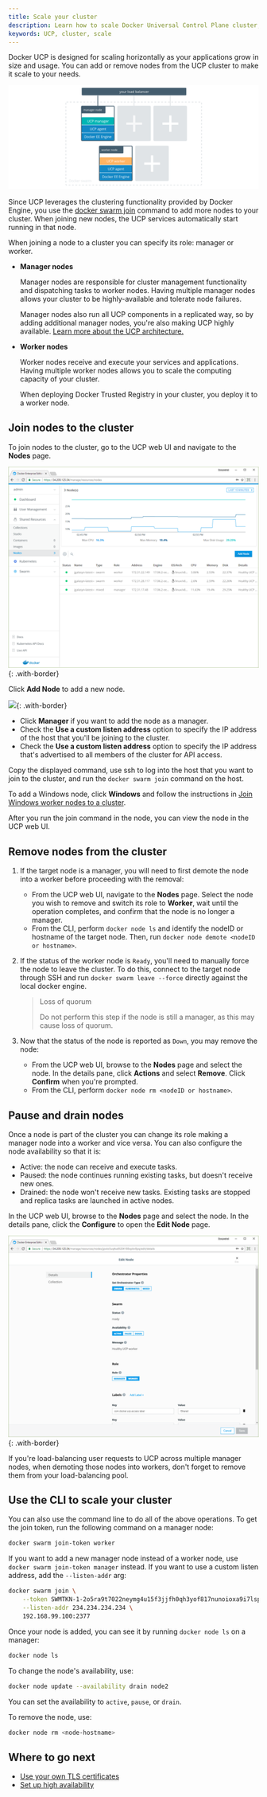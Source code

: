 ```yaml
---
title: Scale your cluster
description: Learn how to scale Docker Universal Control Plane cluster, by adding and removing nodes.
keywords: UCP, cluster, scale
---
```


Docker UCP is designed for scaling horizontally as your applications grow in
size and usage. You can add or remove nodes from the UCP cluster to make it
scale to your needs.

![](../../images/scale-your-cluster-0.svg)

Since UCP leverages the clustering functionality provided by Docker Engine,
you use the [docker swarm join](/engine/swarm/swarm-tutorial/add-nodes.md)
command to add more nodes to your cluster. When joining new nodes, the UCP
services automatically start running in that node.

When joining a node to a cluster you can specify its role: manager or worker.

* **Manager nodes**

    Manager nodes are responsible for cluster management functionality and
    dispatching tasks to worker nodes. Having multiple manager nodes allows
    your cluster to be highly-available and tolerate node failures.

    Manager nodes also run all UCP components in a replicated way, so by adding
    additional manager nodes, you're also making UCP highly available.
    [Learn more about the UCP architecture.](../../ucp-architecture.md)

* **Worker nodes**

    Worker nodes receive and execute your services and applications. Having
    multiple worker nodes allows you to scale the computing capacity of your
    cluster.

    When deploying Docker Trusted Registry in your cluster, you deploy it to a
    worker node.


## Join nodes to the cluster

To join nodes to the cluster, go to the UCP web UI and navigate to the **Nodes**
page.

![](../../images/scale-your-cluster-1.png){: .with-border}

Click **Add Node** to add a new node.

![](../../../images/try-ddc-3.png){: .with-border}

-  Click **Manager** if you want to add the node as a manager.
-  Check the **Use a custom listen address** option to specify the
   IP address of the host that you'll be joining to the cluster.
-  Check the **Use a custom listen address** option to specify the
   IP address that's advertised to all members of the cluster for API access.

Copy the displayed command, use ssh to log into the host that you want to
join to the cluster, and run the `docker swarm join` command on the host.

To add a Windows node, click **Windows** and follow the instructions in
[Join Windows worker nodes to a cluster](join-nodes/join-windows-nodes-to-cluster.md).

After you run the join command in the node, you can view the node in the
UCP web UI.

## Remove nodes from the cluster

1. If the target node is a manager, you will need to first demote the node into
   a worker before proceeding with the removal:
   * From the UCP web UI, navigate to the **Nodes** page. Select the node you
   wish to remove and switch its role to **Worker**, wait until the operation
   completes, and confirm that the node is no longer a manager.
   * From the CLI, perform `docker node ls` and identify the nodeID or hostname
   of the target node. Then, run `docker node demote <nodeID or hostname>`.

2. If the status of the worker node is `Ready`, you'll need to manually force
   the node to leave the cluster. To do this, connect to the target node through
   SSH and run `docker swarm leave --force` directly against the local docker
   engine.

   > Loss of quorum
   >
   > Do not perform this step if the node is still a manager, as
   > this may cause loss of quorum.

3. Now that the status of the node is reported as `Down`, you may remove the
   node:
	* From the UCP web UI, browse to the **Nodes** page and select the node.
	In the details pane, click **Actions** and select **Remove**.
    Click **Confirm** when you're prompted.
	* From the CLI, perform `docker node rm <nodeID or hostname>`.

## Pause and drain nodes

Once a node is part of the cluster you can change its role making a manager
node into a worker and vice versa. You can also configure the node availability
so that it is:

* Active: the node can receive and execute tasks.
* Paused: the node continues running existing tasks, but doesn't receive new ones.
* Drained: the node won't receive new tasks. Existing tasks are stopped and
  replica tasks are launched in active nodes.

In the UCP web UI, browse to the **Nodes** page and select the node. In the details pane, click the **Configure** to open the **Edit Node** page.

![](../../images/scale-your-cluster-3.png){: .with-border}

If you're load-balancing user requests to UCP across multiple manager nodes,
when demoting those nodes into workers, don't forget to remove them from your
load-balancing pool.

## Use the CLI to scale your cluster

You can also use the command line to do all of the above operations. To get the
join token, run the following command on a manager node:

```bash
docker swarm join-token worker
```

If you want to add a new manager node instead of a worker node, use
`docker swarm join-token manager` instead. If you want to use a custom listen
address, add the `--listen-addr` arg:

```bash
docker swarm join \
    --token SWMTKN-1-2o5ra9t7022neymg4u15f3jjfh0qh3yof817nunoioxa9i7lsp-dkmt01ebwp2m0wce1u31h6lmj \
    --listen-addr 234.234.234.234 \
    192.168.99.100:2377
```

Once your node is added, you can see it by running `docker node ls` on a manager:

```bash
docker node ls
```

To change the node's availability, use:

```bash
docker node update --availability drain node2
```

You can set the availability to `active`, `pause`, or `drain`.

To remove the node, use:

```bash
docker node rm <node-hostname>
```

## Where to go next

- [Use your own TLS certificates](use-your-own-tls-certificates.md)
- [Set up high availability](join-nodes/index.md)
